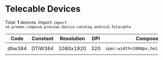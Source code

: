 # Telecable Devices

Total: **1** devices. Import: `import se.premex.compose.preview.device.catalog.android.Telecable`

| Code | Constant | Resolution | DPI | Compose Spec | Preview Usage |
|------|----------|------------|-----|-------------|---------------|
| dtiw384 | DTIW384 | 1080x1920 | 320 | `spec:width=1080px,height=1920px,dpi=320` | `@Preview(device = Telecable.DTIW384)` |

<!-- Generated automatically. Do not edit manually. -->
